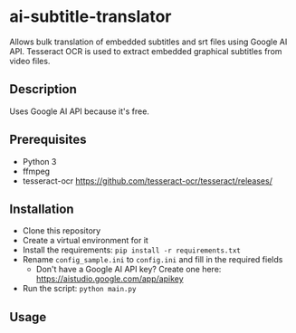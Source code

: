 # ai-subtitle-translator

Allows bulk translation of embedded subtitles and srt files using Google AI API.
Tesseract OCR is used to extract embedded graphical subtitles from video files.

## Description


Uses Google AI API because it's free.

## Prerequisites
* Python 3
* ffmpeg
* tesseract-ocr https://github.com/tesseract-ocr/tesseract/releases/

## Installation
* Clone this repository
* Create a virtual environment for it
* Install the requirements: `pip install -r requirements.txt`
* Rename `config_sample.ini` to `config.ini` and fill in the required fields
  * Don't have a Google AI API key? Create one here: https://aistudio.google.com/app/apikey
* Run the script: `python main.py`



## Usage